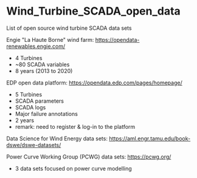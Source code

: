 # Wind_Turbine_SCADA_open_data


List of open source wind turbine SCADA data sets

Engie "La Haute Borne" wind farm: https://opendata-renewables.engie.com/
- 4 Turbines
- ~80 SCADA variables
- 8 years (2013 to 2020)


EDP open data platform: https://opendata.edp.com/pages/homepage/
- 5 Turbines
- SCADA parameters
- SCADA logs
- Major failure annotations
- 2 years
- remark: need to register & log-in to the platform


Data Science for Wind Energy data sets: https://aml.engr.tamu.edu/book-dswe/dswe-datasets/


Power Curve Working Group (PCWG) data sets: https://pcwg.org/
- 3 data sets focused on power curve modelling
